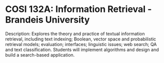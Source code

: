# COSI 132A: Information Retrieval - Brandeis University
Description: Explores the theory and practice of textual information retrieval, including text indexing; Boolean, vector space and probabilistic retrieval models; evaluation; interfaces; linguistic issues; web search; QA and text classification. Students will implement algorithms and design and build a search-based application.
